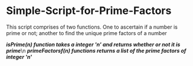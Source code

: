 # Simple-Script-for-Prime-Factors
This script comprises of two functions. One to ascertain if a number is prime or not; another to find the unique prime factors of a number

***isPrime(n) function takes a integer 'n' and returns whether or not it is prime***\n
***primeFactorsf(n) functions returns a list of the prime factors of integer 'n'***
